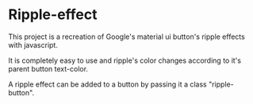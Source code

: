 # Ripple-effect

This project is a recreation of Google's material ui button's ripple effects with javascript.

It is completely easy to use and ripple's color changes according to it's parent button text-color.

A ripple effect can be added to a button by passing it a class "ripple-button".